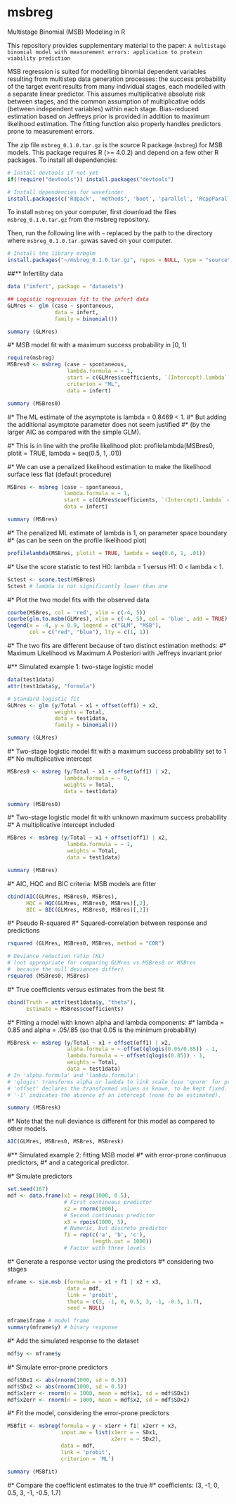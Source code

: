 # msbreg
Multistage Binomial (MSB) Modeling in R

This repository provides supplementary material to the paper: ``A multistage binomial model with measurement errors: application to protein viability prediction``

MSB regression is suited for modelling binomial dependent variables resulting from multistep data generation processes: the success probability of the target event results from many individual stages, each modelled with a separate linear predictor. This assumes multiplicative absolute risk between stages, and the common assumption of multiplicative odds (between independent variables) within each stage. Bias-reduced estimation based on Jeffreys prior is provided in addition to maximum likelihood estimation. The fitting function also properly handles predictors prone to measurement errors.

The zip file ``msbreg_0.1.0.tar.gz`` is the source R package (``msbreg``) for MSB models.
This package requires R (>= 4.0.2) and depend on a few other R packages. To install all dependencies:

``` r
# Install devtools if not yet
if(!require("devtools")) install.packages("devtools")

# Install dependencies for wavefinder
install.packages(c('Rdpack', 'methods', 'boot', 'parallel', 'RcppParallel', 'grDevices', 'graphics', 'lattice'), dependencies = TRUE)
```

To install ``msbreg`` on your computer, first download the files ``msbreg_0.1.0.tar.gz`` from the msbreg repository.

Then, run the following line with ``~`` replaced by the path to the directory where ``msbreg_0.1.0.tar.gz``was saved on your computer.

``` r
# Install the library mrbglm
install.packages("~/msbreg_0.1.0.tar.gz", repos = NULL, type = "source")
```

##** Infertility data
``` r
data ("infert", package = "datasets")

## Logistic regression fit to the infert data
GLMres <- glm (case ~ spontaneous,
               data = infert,
               family = binomial())

summary (GLMres)
```

#* MSB model fit with a maximum success probability in [0, 1)
``` r
require(msbreg)
MSBres0 <- msbreg (case ~ spontaneous,
                   lambda.formula = ~ 1,
                   start = c(GLMres$coefficients, `(Intercept).lambda` = 0),
                   criterion = "ML",
                   data = infert)

summary (MSBres0)
```

#* The ML estimate of the asymptote is lambda = 0.8469 < 1.
#* But adding the additional asymptote parameter does not seem justified
#* (by the larger AIC as compared with the simple GLM).

#* This is in line with the profile likelihood plot:
profilelambda(MSBres0, plotit = TRUE, lambda = seq(0.5, 1, .01))

#* We can use a penalized likelihood estimation to make the likelihood surface less flat (default procedure)
``` r
MSBres <- msbreg (case ~ spontaneous,
                  lambda.formula = ~ 1,
                  start = c(GLMres$coefficients, `(Intercept).lambda` = 0),
                  data = infert)

summary (MSBres)
```

#* The penalized ML estimate of lambda is 1, on parameter space boundary
#* (as can be seen on the profile likelihood plot)
``` r
profilelambda(MSBres, plotit = TRUE, lambda = seq(0.6, 1, .01))
```

#* Use the score statistic to test H0: lambda = 1 versus H1: 0 < lambda < 1.
``` r
Sctest <- score.test(MSBres)
Sctest # lambda is not significantly lower than one
```

#* Plot the two model fits with the observed data
``` r
courbe(MSBres, col = 'red', xlim = c(-4, 5))
courbe(glm.to.msbm(GLMres), xlim = c(-4, 5), col = 'blue', add = TRUE)
legend(x = -4, y = 0.9, legend = c("GLM", "MSB"),
       col = c("red", "blue"), lty = c(1, 1))
```

#* The two fits are different because of two distinct estimation methods:
#* Maximum Likelihood vs Maximum A Posteriori with Jeffreys invariant prior

#** Simulated example 1: two-stage logistic model
``` r
data(test1data)
attr(test1data$y, "formula")

# Standard logistic fit
GLMres <- glm (y/Total ~ x1 + offset(off1) + x2,
               weights = Total,
               data = test1data,
               family = binomial())

summary (GLMres)
```

#* Two-stage logistic model fit with a maximum success probability set to 1
#* No multiplicative intercept
``` r
MSBres0 <- msbreg (y/Total ~ x1 + offset(off1) | x2,
                  lambda.formula = ~ 0,
                  weights = Total,
                  data = test1data)

summary (MSBres0)
```

#* Two-stage logistic model fit with unknown maximum success probability
#* A multiplicative intercept included
``` r
MSBres <- msbreg (y/Total ~ x1 + offset(off1) | x2,
                   lambda.formula = ~ 1,
                   weights = Total,
                   data = test1data)

summary (MSBres)
```

#* AIC, HQC and BIC criteria: MSB models are fitter
``` r
cbind(AIC(GLMres, MSBres0, MSBres),
      HQC = HQC(GLMres, MSBres0, MSBres)[,2],
      BIC = BIC(GLMres, MSBres0, MSBres)[,2])
```

#* Pseudo R-squared
#* Squared-correlation between response and predictions
``` r
rsquared (GLMres, MSBres0, MSBres, method = "COR")

# Deviance reduction ratio (KL)
# (not appropriate for comparing GLMres vs MSBres0 or MSBres
#  because the null deviances differ)
rsquared (MSBres0, MSBres)
```

#* True coefficients versus estimates from the best fit
``` r
cbind(Truth = attr(test1data$y, "theta"),
      Estimate = MSBres$coefficients)
```

#* Fitting a model with known alpha and lambda components:
#* lambda = 0.85 and alpha = .05/.85 (so that 0.05 is the minimum probability)
``` r
MSBresk <- msbreg (y/Total ~ x1 + offset(off1) | x2,
                   alpha.formula = ~ offset(qlogis(0.05/0.85)) - 1,
                   lambda.formula = ~ offset(qlogis(0.85)) - 1,
                   weights = Total,
                   data = test1data)
# In 'alpha.formula' and 'lambda.formula':
# 'qlogis' transforms alpha or lambda to link scale (use 'qnorm' for probit link)
# 'offset' declares the transformed values as known, to be kept fixed.
# '-1' indicates the absence of an intercept (none to be estimated).

summary (MSBresk)
```

#* Note that the null deviance is different for this model as compared to other models.

``` r
AIC(GLMres, MSBres0, MSBres, MSBresk)
```

#** Simulated example 2: fitting MSB model
#*       with error-prone continuous predictors,
#*       and a categorical predictor.

#* Simulate predictors
``` r
set.seed(167)
mdf <- data.frame(x1 = rexp(1000, 0.5),
                  # First continuous predictor
                  x2 = rnorm(1000),
                  # Second continuous predictor
                  x3 = rpois(1000, 5),
                  # Numeric, but discrete predictor
                  f1 = rep(c('a', 'b', 'c'),
                           length.out = 1000))
                  # Factor with three levels
```

#* Generate a response vector using the predictors
#*   considering two stages
``` r
mframe <- sim.msb (formula = ~ x1 + f1 | x2 + x3,
                   data = mdf,
                   link = 'probit',
                   theta = c(3, -1, 0, 0.5, 3, -1, -0.5, 1.7),
                   seed = NULL)

mframe$frame # model frame
summary(mframe$y) # binary response
```

#* Add the simulated response to the dataset
``` r
mdf$y <- mframe$y
```

#* Simulate error-prone predictors
``` r
mdf$SDx1 <- abs(rnorm(1000, sd = 0.5))
mdf$SDx2 <- abs(rnorm(1000, sd = 0.5))
mdf$x1err <- rnorm(n = 1000, mean = mdf$x1, sd = mdf$SDx1)
mdf$x2err <- rnorm(n = 1000, mean = mdf$x2, sd = mdf$SDx2)
```

#* Fit the model, considering the error-prone predictors
``` r
MSBfit <- msbreg(formula = y ~ x1err + f1| x2err + x3,
                 input.me = list(x1err = ~ SDx1,
                                 x2err = ~ SDx2),
                 data = mdf,
                 link = 'probit',
                 criterion = 'ML')

summary (MSBfit)
```
#* Compare the coefficient estimates to the true
#* coefficients: (3, -1, 0, 0.5, 3, -1, -0.5, 1.7)

